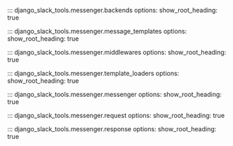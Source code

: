 ::: django_slack_tools.messenger.backends
    options:
      show_root_heading: true

::: django_slack_tools.messenger.message_templates
    options:
      show_root_heading: true

::: django_slack_tools.messenger.middlewares
    options:
      show_root_heading: true

::: django_slack_tools.messenger.template_loaders
    options:
      show_root_heading: true

::: django_slack_tools.messenger.messenger
    options:
      show_root_heading: true

::: django_slack_tools.messenger.request
    options:
      show_root_heading: true

::: django_slack_tools.messenger.response
    options:
      show_root_heading: true

